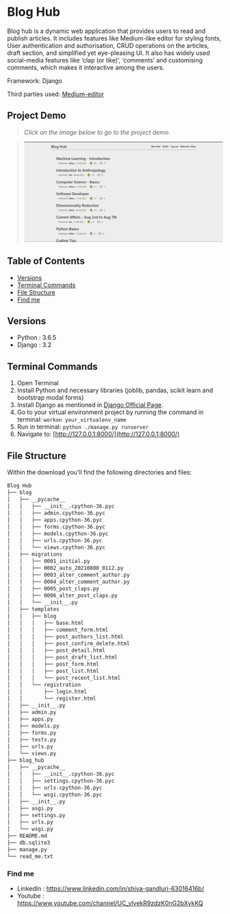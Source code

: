 # Blog Hub

Blog hub is a dynamic web application that provides users to read and publish articles. It includes features like Medium-like editor for styling fonts, User authentication and authorisation, CRUD operations on the articles, draft section, and simplified yet eye-pleasing UI. It also has widely used social-media features like ‘clap (or like)’, ‘comments’ and customising comments, which makes it interactive among the users.

Framework: Django

Third parties used: [Medium-editor](https://github.com/yabwe/medium-editor)

## Project Demo
 > *Click on the image below to go to the project demo.*

 > [![BLOG HUB - PROJECT DEMO](blog-hub-thumbnail.JPG)](https://youtu.be/a11yFo0WNcY)

## Table of Contents
* [Versions](#versions)
* [Terminal Commands](#terminal-commands)
* [File Structure](#file-structure)
* [Find me](#find-me)


## Versions
* Python : 3.6.5
* Django : 3.2


## Terminal Commands
1. Open Terminal
2. Install Python and necessary libraries (joblib, pandas, scikit learn and bootstrap modal forms)
3. Install Django as mentioned in [Django Official Page](https://www.djangoproject.com/download/).
4. Go to your virtual environment project by running the command in terminal: ```workon your_virtualenv_name```
5. Run in terminal: ```python ./manage.py runserver```
6. Navigate to: [http://127.0.0.1:8000/](http://127.0.0.1:8000/)


## File Structure
Within the download you'll find the following directories and files:
```
Blog Hub
├── blog
│   ├── __pycache__
│   │   ├── __init__.cpython-36.pyc
│   │   ├── admin.cpython-36.pyc
│   │   ├── apps.cpython-36.pyc
│   │   ├── forms.cpython-36.pyc
│   │   ├── models.cpython-36.pyc
│   │   ├── urls.cpython-36.pyc
│   │   └── views.cpython-36.pyc
│   ├── migrations
│   │   ├── 0001_initial.py
│   │   ├── 0002_auto_20210808_0112.py
│   │   ├── 0003_alter_comment_author.py
│   │   ├── 0004_alter_comment_author.py
│   │   ├── 0005_post_claps.py
│   │   ├── 0006_alter_post_claps.py
│   │   └── __init__.py 
│   ├── templates
│   │   ├── blog
│   │   │   ├── base.html
│   │   │   ├── comment_form.html
│   │   │   ├── post_authors_list.html
│   │   │   ├── post_confirm_delete.html
│   │   │   ├── post_detail.html
│   │   │   ├── post_draft_list.html
│   │   │   ├── post_form.html
│   │   │   ├── post_list.html
│   │   │   └── post_recent_list.html
│   │   └── registration
│   │       ├── login.html
│   │       └── register.html
│   ├── __init__.py
│   ├── admin.py
│   ├── apps.py
│   ├── models.py
│   ├── forms.py
│   ├── tests.py
│   ├── urls.py
│   └── views.py
├── blog_hub
│   ├── __pycache__
│   │   ├── __init__.cpython-36.pyc
│   │   ├── settings.cpython-36.pyc
│   │   ├── urls.cpython-36.pyc
│   │   └── wsgi.cpython-36.pyc
│   ├── __init__.py
│   ├── asgi.py
│   ├── settings.py
│   ├── urls.py
│   └── wsgi.py
├── README.md
├── db.sqlite3
├── manage.py
└── read_me.txt
```

### Find me
- LinkedIn : https://www.linkedin.com/in/shiva-gandluri-63016416b/
- Youtube : https://www.youtube.com/channel/UC_vlvekR9zdzK0nG2bXvkKQ

